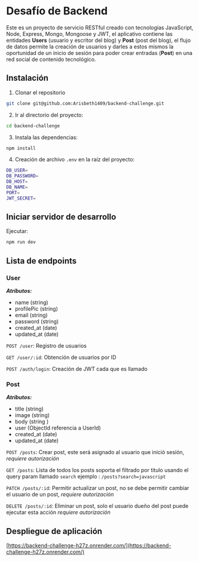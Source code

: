 # Desafío de Backend

Este es un proyecto de servicio RESTful creado con tecnologías JavaScript, Node, Express, Mongo, Mongoose y JWT, el aplicativo contiene las entidades **Users** (usuario y escritor del blog) y **Post** (post del blog), el flujo de datos permite la creación de usuarios y darles a estos mismos la oportunidad de un inicio de sesión para poder crear entradas (**Post**) en una red social de contenido tecnológico.

## Instalación

1. Clonar el repositorio

```bash
git clone git@github.com:Arisbeth1409/backend-challenge.git
```

2. Ir al directorio del proyecto:

```bash
cd backend-challenge
```

3. Instala las dependencias:

```bash
npm install
```

4. Creación de archivo `.env` en la raíz del proyecto:

```bash
DB_USER=
DB_PASSWORD=
DB_HOST=
DB_NAME=
PORT=
JWT_SECRET=
```

## Iniciar servidor de desarrollo

Ejecutar:

```bash
npm run dev
```

## Lista de endpoints

### User

**_Atributos:_**

- name (string)
- profilePic (string)
- email (string)
- password (string)
- created_at (date)
- updated_at (date)

`POST /user`: Registro de usuarios

`GET /user/:id`: Obtención de usuarios por ID

`POST /auth/login`: Creación de JWT cada que es llamado

### Post

**_Atributos:_**

- title (string)
- image (string)
- body (string )
- user (ObjectId referencia a UserId)
- created_at (date)
- updated_at (date)

`POST /posts`: Crear post, este será asignado al usuario que inició sesión, _requiere autorización_

`GET /posts`: Lista de todos los posts soporta el filtrado por titulo usando el query param llamado `search` ejemplo : `/posts?search=javascript`

`PATCH /posts/:id`: Permitir actualizar un post, no se debe permitir cambiar el usuario de un post, _requiere autorización_

`DELETE /posts/:id`: Eliminar un post, solo el usuario dueño del post puede ejecutar esta acción _requiere autorización_

## Despliegue de aplicación

[https://backend-challenge-h27z.onrender.com/](https://backend-challenge-h27z.onrender.com/)
